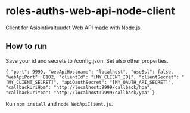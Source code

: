 # roles-auths-web-api-node-client

Client for Asiointivaltuudet Web API made with Node.js.

How to run
----------
Save your id and secrets to /config.json. Set also other properties.

`{
    "port": 9999,
    "webApiHostname": "localhost",
    "useSsl": false,
    "webApiPort": 8102,
    "clientId": "[MY_CLIENT_ID]",
    "clientSecret": "[MY_CLIENT_SECRET]",
    "apiOauthSecret": "[MY_OAUTH_API_SECRET]",
    "callbackUriHpa": "http://localhost:9999/callback/hpa",
    "callbackUriYpa": "http://localhost:9999/callback/ypa"
}`

Run `npm install` and `node WebApiClient.js`.
